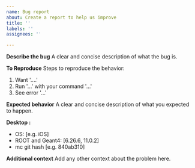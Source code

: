 ```yaml
---
name: Bug report
about: Create a report to help us improve
title: ''
labels: ''
assignees: ''

---
```


**Describe the bug**
A clear and concise description of what the bug is.

**To Reproduce**
Steps to reproduce the behavior:
1. Want '....'
2. Run '...' with your command '...'
4. See error '...'

**Expected behavior**
A clear and concise description of what you expected to happen.

**Desktop :**
 - OS: [e.g. iOS]
 - ROOT and Geant4: [6.26.6, 11.0.2]
 - mc git hash [e.g. 840ab310]

**Additional context**
Add any other context about the problem here.
